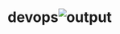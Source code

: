 # devops![output](https://user-images.githubusercontent.com/75636579/167926415-13897cdc-deea-4ad8-9584-d7a879d703ca.gif)
